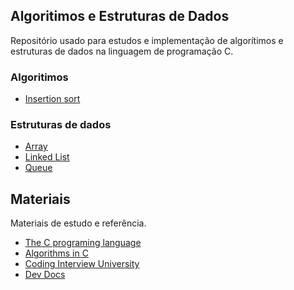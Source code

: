 ## Algoritimos e Estruturas de Dados

Repositório usado para estudos e implementação de algorítimos e estruturas de dados na linguagem de programação C.

### Algoritimos

- [Insertion sort](algorithms/insertion_sort.md)

### Estruturas de dados

- [Array](data_structures/array.md)
- [Linked List](data_structures/linked_list.md)
- [Queue](data_structures/queue.md)

## Materiais

Materiais de estudo e referência.

- [The C programing language](https://www.amazon.com/Programming-Language-PROGRAMMING-LANG-_p2-ebook/dp/B009ZUZ9FW?language=pt_BR)
- [Algorithms in C](https://www.amazon.com/Algorithms-Parts-1-5-Bundle-Fundamentals/dp/0201756080)
- [Coding Interview University](https://github.com/jwasham/coding-interview-university)
- [Dev Docs](https://devdocs.io/c/)